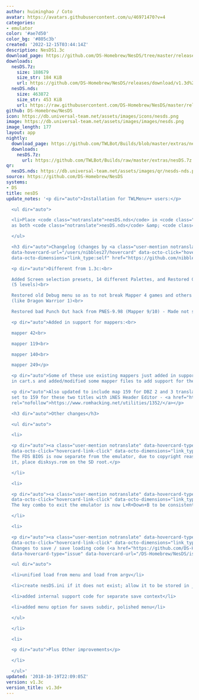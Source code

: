 ```yaml
---
author: huiminghao / Coto
avatar: https://avatars.githubusercontent.com/u/46971470?v=4
categories:
- emulator
color: '#ae7d50'
color_bg: '#805c3b'
created: '2022-12-15T03:44:14Z'
description: NesDS1.3c
download_page: https://github.com/DS-Homebrew/NesDS/tree/master/release
downloads:
  nesDS.7z:
    size: 188679
    size_str: 184 KiB
    url: https://github.com/DS-Homebrew/NesDS/releases/download/v1.3d%2B/nesDS.7z
  nesDS.nds:
    size: 463872
    size_str: 453 KiB
    url: https://raw.githubusercontent.com/DS-Homebrew/NesDS/master/release/nesDS.nds
github: DS-Homebrew/NesDS
icon: https://db.universal-team.net/assets/images/icons/nesds.png
image: https://db.universal-team.net/assets/images/images/nesds.png
image_length: 177
layout: app
nightly:
  download_page: https://github.com/TWLBot/Builds/blob/master/extras/nesDS.7z
  downloads:
    nesDS.7z:
      url: https://github.com/TWLBot/Builds/raw/master/extras/nesDS.7z
qr:
  nesDS.nds: https://db.universal-team.net/assets/images/qr/nesds-nds.png
source: https://github.com/DS-Homebrew/NesDS
systems:
- DS
title: nesDS
update_notes: '<p dir="auto">Installation for TWLMenu++ users:</p>

  <ul dir="auto">

  <li>Place <code class="notranslate">nesDS.nds</code> in <code class="notranslate">sd:/_nds/TWiLightMenu/emulators/</code>
  as both <code class="notranslate">nesDS.nds</code> &amp; <code class="notranslate">nesTWL.nds</code></li>

  </ul>

  <h3 dir="auto">Changelog (changes by <a class="user-mention notranslate" data-hovercard-type="user"
  data-hovercard-url="/users/nibbles27/hovercard" data-octo-click="hovercard-link-click"
  data-octo-dimensions="link_type:self" href="https://github.com/nibbles27">@nibbles27</a>)</h3>

  <p dir="auto">Different from 1.3c:<br>

  Added Screen selection presets, 14 different Palettes, and Restored Gamma selection
  (5 levels)<br>

  Restored old Debug menu so as to not break Mapper 4 games and others to a crash
  (like Dragon Warrior 1)<br>

  Restored bad Punch Out hack from PNES-9.98 (Mapper 9/10) - Made not so bad!</p>

  <p dir="auto">Added in support for mappers:<br>

  mapper 42<br>

  mapper 119<br>

  mapper 140<br>

  mapper 249</p>

  <p dir="auto">Some of these use existing mappers just added in support for them
  in cart.s and added/modified some mapper files to add support for these!</p>

  <p dir="auto">Also updated to include map 159 for DBZ 2 and 3 translations, please
  set to 159 for these two titles with iNES Header Editor - <a href="https://www.romhacking.net/utilities/1352/"
  rel="nofollow">https://www.romhacking.net/utilities/1352/</a></p>

  <h3 dir="auto">Other changes</h3>

  <ul dir="auto">

  <li>

  <p dir="auto"><a class="user-mention notranslate" data-hovercard-type="user" data-hovercard-url="/users/nadiaholmquist/hovercard"
  data-octo-click="hovercard-link-click" data-octo-dimensions="link_type:self" href="https://github.com/nadiaholmquist">@nadiaholmquist</a>:
  The FDS BIOS is now separate from the emulator, due to copyright reasons. To re-add
  it, place disksys.rom on the SD root.</p>

  </li>

  <li>

  <p dir="auto"><a class="user-mention notranslate" data-hovercard-type="user" data-hovercard-url="/users/NightScript370/hovercard"
  data-octo-click="hovercard-link-click" data-octo-dimensions="link_type:self" href="https://github.com/NightScript370">@NightScript370</a>:
  The key combo to exit the emulator is now L+R+Down+B to be consistent with nds-bootstrap.</p>

  </li>

  <li>

  <p dir="auto"><a class="user-mention notranslate" data-hovercard-type="user" data-hovercard-url="/users/ds-sloth/hovercard"
  data-octo-click="hovercard-link-click" data-octo-dimensions="link_type:self" href="https://github.com/ds-sloth">@ds-sloth</a>:
  Changes to save / save loading code (<a href="https://github.com/DS-Homebrew/NesDS/issues/6"
  data-hovercard-type="issue" data-hovercard-url="/DS-Homebrew/NesDS/issues/6/hovercard">#6</a>)</p>

  <ul dir="auto">

  <li>unified load from menu and load from argv</li>

  <li>create nesDS.ini if it does not exist; allow it to be stored in _nds</li>

  <li>added internal support code for separate save context</li>

  <li>added menu option for saves subdir, polished menu</li>

  </ul>

  </li>

  <li>

  <p dir="auto">Plus Other improvements</p>

  </li>

  </ul>'
updated: '2018-10-19T22:09:05Z'
version: v1.3c
version_title: v1.3d+
---
```

